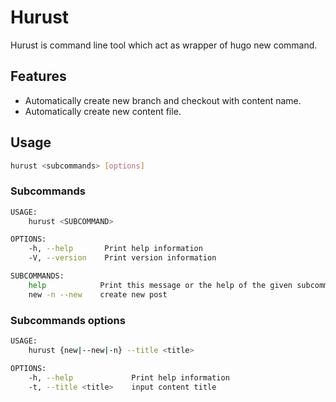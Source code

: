 # Hurust

Hurust is command line tool which act as wrapper of hugo new command.

## Features
* Automatically create new branch and checkout with content name.
* Automatically create new content file.

## Usage
```sh
hurust <subcommands> [options]
```

### Subcommands

```sh
USAGE:
    hurust <SUBCOMMAND>

OPTIONS:
    -h, --help       Print help information
    -V, --version    Print version information

SUBCOMMANDS:
    help            Print this message or the help of the given subcommand(s)
    new -n --new    create new post
```

### Subcommands options
```sh
USAGE:
    hurust {new|--new|-n} --title <title>

OPTIONS:
    -h, --help             Print help information
    -t, --title <title>    input content title
```

